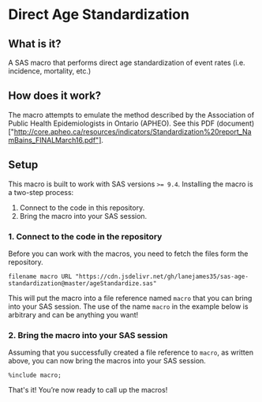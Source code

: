 # Direct Age Standardization
## What is it?
A SAS macro that performs direct age standardization of event rates (i.e. incidence, mortality, etc.)

## How does it work?
The macro attempts to emulate the method described by the Association of Public Health Epidemiologists in Ontario (APHEO). See this PDF (document)["http://core.apheo.ca/resources/indicators/Standardization%20report_NamBains_FINALMarch16.pdf"].

## Setup
This macro is built to work with SAS versions `>= 9.4`. Installing the macro is a two-step process:
1. Connect to the code in this repository.
2. Bring the macro into your SAS session.

### 1. Connect to the code in the repository
Before you can work with the macros, you need to fetch the files form the repository.

```
filename macro URL "https://cdn.jsdelivr.net/gh/lanejames35/sas-age-standardization@master/ageStandardize.sas"
```
This will put the macro into a file reference named `macro` that you can bring into your SAS session. The use of the name `macro` in the example below is arbitrary and can be anything you want!

### 2. Bring the macro into your SAS session
Assuming that you successfully created a file reference to `macro`, as written above, you can now bring the macros into your SAS session.

```
%include macro;
```

That's it! You’re now ready to call up the macros!

